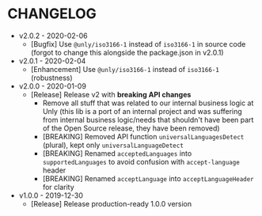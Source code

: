 CHANGELOG
===

- v2.0.2 - 2020-02-06
    - [Bugfix] Use `@unly/iso3166-1` instead of `iso3166-1` in source code (forgot to change this alongside the package.json in v2.0.1) 
- v2.0.1 - 2020-02-04
    - [Enhancement] Use `@unly/iso3166-1` instead of `iso3166-1` (robustness)
- v2.0.0 - 2020-01-09
    - [Release] Release v2 with **breaking API changes**
        - Remove all stuff that was related to our internal business logic at Unly (this lib is a port of an internal project and was suffering from internal business logic/needs that shouldn't have been part of the Open Source release, they have been removed)
        - [BREAKING] Removed API function `universalLanguagesDetect` (plural), kept only `universalLanguageDetect`
        - [BREAKING] Renamed `acceptedLanguages` into `supportedLanguages` to avoid confusion with `accept-language` header
        - [BREAKING] Renamed `acceptLanguage` into `acceptLanguageHeader` for clarity
- v1.0.0 - 2019-12-30
    - [Release] Release production-ready 1.0.0 version
